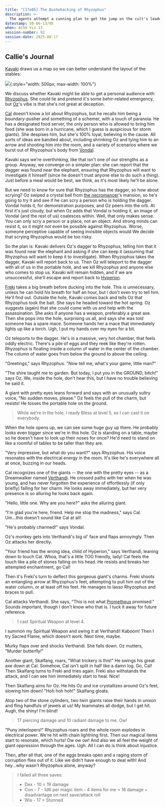 ```yaml
---
title: "[17e05] The Bushwhacking of Rhyzophus"
description: >-
  The agents attempt a cunning plan to get the jump on the cult's leader.
datestamp: 50-06-13/05
when: AC50 Vis 13
session-number: 92
session-date: 2025-08-17
---
```


## Callie's Journal

[Kavaki](../dossiers/kavaki) draws us a map so we can better understand the layout of the stables:

![](../assets/images/storm-stables-kavaki-map.jpg){:style="width: 500px; max-width: 100%"}

We discuss whether Kavaki might be able to get a personal audience with [Rhyzophus](../dossiers/rhyzophus). She could lie and pretend it's some behir-related emergency, but [Oz](../dossiers/oz)'s vibe is that she's not great at deception.

[Cal](../dossiers/cal) doesn't know a lot about Rhyzophus, but he recalls him being a boundary-pusher and something of a schemer, with a touch of paranoia. He has a designated food server, the only person who is allowed to bring him food (she was born in a hurricane, which I guess is auspicious for storm giants). She despises him, but she's 100% loyal, believing in the cause. All sorts of ideas are bandied about, including shrinking Oz and tying him to an arrow and shooting him into the room, and a variety of scenarios where we burst out of Rhyzophus's body from [Vondal](../dossiers/vondal).

Kavaki says we're overthinking, like that isn't one of our strengths as a group. Anyway, we converge on a simpler plan: she can report that the dagger was found near the elephant, ensuring that Rhyzophus will want to investigate it himself (since he doesn't trust anyone else to do such a thing). Just before a meal would be best, we think, as it's most likely he'll be alone.

But we need to know for sure that Rhyzophus has the dagger, so how about scrying? Oz swiped a crystal ball from [the necromancer](../dossiers/timor-invictus)'s mansion, so he's going to try it and see if he can scry a person who is holding the dagger. Vondal holds it, for demonstration purposes, and Oz peers into the orb. At first it's just cloudy, but when Oz adds that Vondal is holding it, an image of Vondal (and the rest of us) coalesces within. Well, that only makes sense. You can only scry a person or a place, not an object. And strong minds can resist it, so it might not even be possible against Rhyzophus. Worse, someone perceptive capable of seeing invisible objects would We decide that scrying Rhyzophus would be too risky.

So the plan is: Kavaki delivers Oz's dagger to Rhyzophus, telling him that it was found near the elephant and asking if she can keep it (assuming that Rhyzophus will want to keep it to investigate). When Rhyzophus takes the dagger, Kavaki will report back to us. Then Oz will teleport to the dagger with all of us in the portable hole, and we kill Rhyzophus and anyone else who comes to stop us. Kavaki will remain hidden, and if we are unsuccessful, she'll escape and report back to [Hyperion](../dossiers/hyperion).

[Freki](../dossiers/freki) takes a big breath before ducking into the hole. This is unnecessary, unless he can hold his breath for half an hour, but I don't even try to tell him. He'll find out. Outside the hole, Kavaki comes back and tells Oz that Rhyzophus took the bait. She says he headed toward the hot spring. Oz suggests (again) that she could come with us and help with the assassination. She asks if anyone has a weapon, preferably a great axe. Then she pops into the hole, surprising us all, and says she was told someone has a spare mace. Someone hands her a mace that immediately lights up like a torch. Ugh, I put my hands over my eyes for a bit.

Oz teleports to the dagger. He's in a massive, very hot chamber, that feels oddly electric. There's a pile of eggs and they reek like they're rotten. Rhyzophus is floating inside a column of water in the center of the chamber. The column of water goes from below the ground to above the ceiling.

"Greetings," says Rhyzophus. "Now tell me, what's your game, little man?"

"The shire taught me to garden. But today, I put you in the GROUND, bitch!" says Oz. We, inside the hole, don't hear this, but I have no trouble believing he said it.

A giant with pretty eyes leans forward and says with an unusually sultry voice, "No sudden moves, please." Oz feels the pull of the charm, but resists! He tosses the portable hole on the ground.

> While we're in the hole, I ready Bless at level 5,
> so I can cast it on everybody.

When the hole opens up, we can see some huge guy up there. He probably looks even bigger since we're in this hole. Oz is standing on a table, maybe so he doesn't have to look up their noses for once? He'd need to stand on like a roomful of tables to be taller than they are.

"Very impressive, but what do you want?" says Rhyzophus. His voice resonates with the electrical energy in the room. It's like he's everywhere all at once, buzzing in our heads.

Cal recognizes one of the giants -- the one with the pretty eyes -- as a Dreamwalker named [Verthandi](../dossiers/verthandi). He crossed paths with her when he was young, and has never forgotten the experience of effortlessly (if only briefly) falling for her charm. He looks away immediately, but her very presence is so alluring he looks back again.

"Hello, little one. Why are you here?" asks the alluring giant.

"I'm glad you're here, friend. Help me stop the madness," says Cal. Um...this doesn't sound like Cal at all!

"He's probably charmed!" says Vondal.

Oz's monkey gets into Verthandi's big ol' face and flaps annoyingly. Then Oz attacks her directly.

"Your friend has the wrong idea, child of Hyperion," says Verthandi, leaning down to touch Cal. Whoa, that's a little TOO friendly, lady! Cal feels the touch like a pile of stones falling on his head. He resists and breaks her attempted enchantment, go Cal!

Then it's Freki's turn to deflect this gorgeous giant's charms. Freki shoots an entangling arrow at Rhyzophus's feet, attempting to pull him out of the water column, or at least off his feet. He manages to lasso Rhyzophus and braces to pull.

Cal attacks Verthandi. She says, "This is not what [Prometheus](../dossiers/prometheus) promised." Sounds important, though I don't know who that is. I tuck it away for future reference.

> I cast Spiritual Weapon at level 4.

I summon my Spiritual Weapon and swing it at Verthandi! Kaboom! Then I try Sacred Flame, which doesn't work. Next time, maybe.

Murky flaps over and shocks Verthandi. She falls down. Oz mutters, "Murder butterfly!"

Another giant, Skalfang, roars, "What trickery is this!" He swings his great axe down at Cal. Somehow, Cal isn't split in half like a damn log. Go, Cal! Then Skalfang turns to Freki and tries again. Freki also withstands the attack, and I can see him immediately start to heal. Nice!

Then Skalfang aims for Oz. He hits Oz and ice crystallizes around Oz's feet, slowing him down! "Hoh hoh hoh!" Skalfang gloats.

Atop two of the stone cylinders, two twin giants raise their hands in unison and fling handfuls of jewels at us! My teammates all dodge, but I get hit. Augh, the shiny! I'm blind!

> 17 piercing damage and 10 radiant damage to me. Ow!

"Puny interlopers!" Rhyzophus roars and the whole room explodes in electrical power. We're hit with chain lightning first. Then our magical items start to resonate, which hurts! Ow ow ow! And also we all feel the weight of giant oppression through the ages. Ugh. All I can do is think about injustice.

Then, after all that, one of the eggs breaks open and a raging storm of corruption flies out of it. Like we didn't have enough to deal with! And hey...why wasn't Rhyzophus alone, anyway?

> I failed all three saves:
>
> * Dex - 10 = 19 damage
> * Con - 7 - 1d6 per magic item - 4 items for me = 16 damage + disadvantage on next save/attack roll
> * Wis - 17 = Stunned
